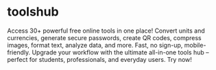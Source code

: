 # toolshub
Access 30+ powerful free online tools in one place! Convert units and currencies, generate secure passwords, create QR codes, compress images, format text, analyze data, and more. Fast, no sign-up, mobile-friendly. Upgrade your workflow with the ultimate all-in-one tools hub – perfect for students, professionals, and everyday users. Try now!
